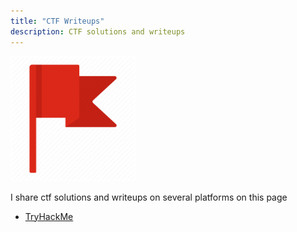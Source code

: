 ```yaml
---
title: "CTF Writeups"
description: CTF solutions and writeups
---
```

<img src="/img/icon.png" width="200" height="200"/>

I share ctf solutions and writeups on several platforms on this page

*  [TryHackMe](/writeups/tryhackme)

